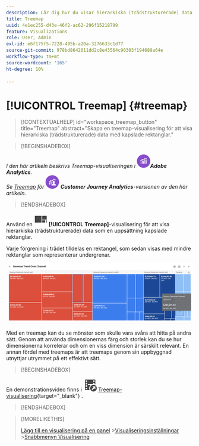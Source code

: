 ```yaml
---
description: Lär dig hur du visar hierarkiska (trädstrukturerade) data som en uppsättning kapslade rektanglar.
title: Treemap
uuid: 4e1ec255-d43e-46f2-ac62-296f15218799
feature: Visualizations
role: User, Admin
exl-id: e6f175f5-7228-495b-a20a-3276633c1d77
source-git-commit: 978bd8642011dd2c8e43564c90303f194689a64e
workflow-type: tm+mt
source-wordcount: '165'
ht-degree: 10%

---
```


# [!UICONTROL Treemap] {#treemap}

<!-- markdownlint-disable MD034 -->

>[!CONTEXTUALHELP]
>id="workspace_treemap_button"
>title="Treemap"
>abstract="Skapa en treemap-visualisering för att visa hierarkiska (trädstrukturerade) data med kapslade rektanglar."

<!-- markdownlint-enable MD034 -->

>[!BEGINSHADEBOX]

_I den här artikeln beskrivs Treemap-visualiseringen i_ ![AdobeAnalytics](/help/assets/icons/AdobeAnalytics.svg) _&#x200B;**Adobe Analytics**._<br/>_Se [Treemap](https://experienceleague.adobe.com/sv/docs/analytics-platform/using/cja-workspace/visualizations/treemap) för_ ![CustomerJourneyAnalytics](/help/assets/icons/CustomerJourneyAnalytics.svg) _&#x200B;**Customer Journey Analytics**-versionen av den här artikeln._

>[!ENDSHADEBOX]

Använd en ![GraphTree](/help/assets/icons/GraphTree.svg) **[!UICONTROL Treemap]**-visualisering för att visa hierarkiska (trädstrukturerade) data som en uppsättning kapslade rektanglar.

Varje förgrening i trädet tilldelas en rektangel, som sedan visas med mindre rektanglar som representerar undergrenar.

![Treemap-exempel som visar rutor med mindre rektanglar som representerar undergrenar.](assets/treemap.png)

Med en treemap kan du se mönster som skulle vara svåra att hitta på andra sätt. Genom att använda dimensionernas färg och storlek kan du se hur dimensionerna korrelerar och om en viss dimension är särskilt relevant. En annan fördel med treemaps är att treemaps genom sin uppbyggnad utnyttjar utrymmet på ett effektivt sätt.


>[!BEGINSHADEBOX]

En demonstrationsvideo finns i ![VideoCheckedOut](/help/assets/icons/VideoCheckedOut.svg) [Treemap-visualisering](https://video.tv.adobe.com/v/334458/?quality=12){target=&#34;_blank&#34;} .

>[!ENDSHADEBOX]


>[!MORELIKETHIS]
>
>[Lägg till en visualisering på en panel](/help/analyze/analysis-workspace/visualizations/freeform-analysis-visualizations.md#add-visualizations-to-a-panel)
>&#x200B;>[Visualiseringsinställningar](/help/analyze/analysis-workspace/visualizations/freeform-analysis-visualizations.md#settings)
>&#x200B;>[Snabbmenyn Visualisering ](/help/analyze/analysis-workspace/visualizations/freeform-analysis-visualizations.md#context-menu)
>
